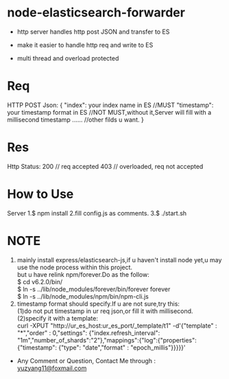 node-elasticsearch-forwarder  
=================
* http server handles http post JSON and transfer to ES

* make it easier to handle http req and write to ES

* multi thread and overload protected

# Req  
HTTP POST Json:
{
"index": your index name in ES //MUST
"timestamp": your timestamp format in ES //NOT MUST,without it,Server will fill with a millisecond timestamp
...... //other filds u want.
}

# Res  
Http Status:
200 // req accepted
403 // overloaded, req not accepted


# How to Use  
Server
1.$ npm install
2.fill config.js as comments.
3.$ ./start.sh


# NOTE  
1. mainly install express/elasticsearch-js,if u haven't install node yet,u may use the node process within this project.  
but u have relink npm/forever.Do as the follow:  
        $ cd v6.2.0/bin/  
        $ ln -s ../lib/node_modules/forever/bin/forever forever  
        $ ln -s ../lib/node_modules/npm/bin/npm-cli.js  
2. timestamp format should specify.If u are not sure,try this:  
(1)do not put timestamp in ur req json,or fill it with millisecond.  
(2)specify it with a template:  
        curl -XPUT "http://ur_es_host:ur_es_port/_template/t1" -d'{"template" : "*","order" : 0,"settings": {"index.refresh_interval": "1m","number_of_shards":"2"},"mappings":{"log":{"properties":{"timestamp": {"type": "date","format" : "epoch_millis"}}}}}'

* Any Comment or Question, Contact Me through : yuzyang11@foxmail.com
